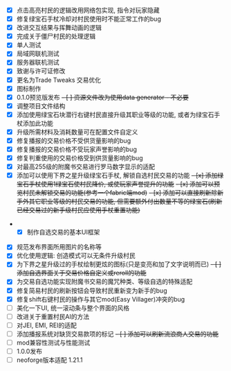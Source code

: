 - [x] 点击高亮村民的逻辑改用网络包实现, 指令对玩家隐藏
- [x] 修复绿宝石手杖冷却对村民使用时不能正常工作的bug
- [x] 改进交互结果与挥舞动画的逻辑
- [x] 完成关于僵尸村民的处理逻辑
- [x] 单人测试
- [x] 局域网联机测试
- [x] 服务器联机测试
- [x] 致谢与许可证修改
- [x] 更名为Trade Tweaks 交易优化
- [x] 图标制作
- [x] 0.1.0预览版发布
~~- [ ] 资源文件改为使用data generator - 不必要~~
- [x] 调整项目文件结构
- [x] 添加使用绿宝石块潜行右键村民直接升级其职业等级的功能, 或者为绿宝石手杖添加此功能
- [x] 升级所需材料及消耗数量可在配置文件自定义
- [x] 修复播报的交易价格不受供货量影响的bug
- [x] 修复播报的交易价格不受玩家声誉影响的bug
- [x] 修复判重使用的交易价格受到供货量影响的bug
- [x] 对最高255级的附魔书交易进行罗马数字显示的适配
- [x] 添加可以使用下界之星升级绿宝石手杖, 解锁自选村民交易的功能
~~- [x] 添加绿宝石手杖使用1绿宝石使村民降价, 或使玩家声誉提升的功能~~
~~- [x] 添加可以预览村民未解锁交易的功能(参考一个fabric端mod)~~
~~- [x] 添加可以直接刷新除新手外其它职业等级的村民交易的功能, 但需要额外付出数量不等的绿宝石(刷新已经交易过的新手级村民应使用手杖重置功能)~~
- - [x] 制作自选交易的基本UI框架
- [x] 规范发布界面所用图片的名称等
- [x] 优化使用逻辑: 创造模式可以无条件升级村民
- [x] 为下界之星升级过的手杖绘制更炫的图标(只是变亮和加了文字说明而已)
~~- [ ] 添加自选界面关于交易价格自定义或reroll的功能~~
- [x] 为交易自选功能实现附魔书交易的魔咒种类、等级自选的特殊适配
- [x] 修复简易村民的刷新按钮会导致村民重新变为新手的bug
- [x] 修复shift右键村民的操作与其它mod(Easy Villager)冲突的bug
- [ ] 美化一下UI, 统一滚动条与整个界面的风格
- [ ] 改进关于重置村民AI的方法
- [ ] 对JEI, EMI, REI的适配
- [ ] 添加播报系统对缺货交易款项的标记
~~- [ ] 添加可以刷新流浪商人交易的功能~~
- [ ] mod兼容性测试与性能测试
- [ ] 1.0.0发布
- [ ] neoforge版本适配 1.21.1